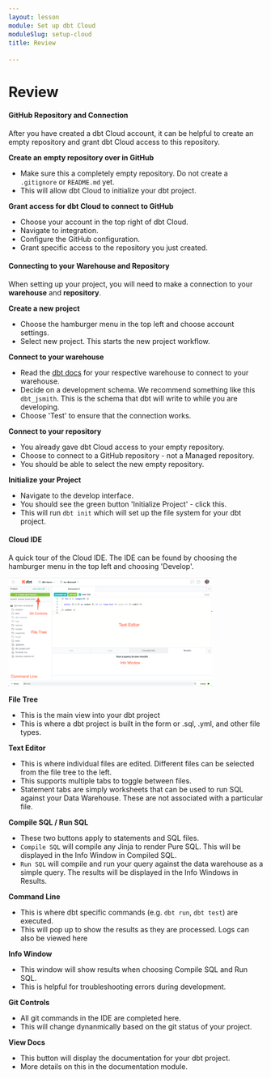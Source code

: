 ```yaml
---
layout: lesson
module: Set up dbt Cloud
moduleSlug: setup-cloud
title: Review

---
```


# Review

#### GitHub Repository and Connection

After you have created a dbt Cloud account, it can be helpful to create an empty repository and grant dbt Cloud access to this repository.

**Create an empty repository over in GitHub**
* Make sure this a completely empty repository.  Do not create a `.gitignore` or `README.md` yet.  
* This will allow dbt Cloud to initialize your dbt project.

**Grant access for dbt Cloud to connect to GitHub**
* Choose your account in the top right of dbt Cloud.
* Navigate to integration.
* Configure the GitHub configuration.
* Grant specific access to the repository you just created.

#### Connecting to your Warehouse and Repository
When setting up your project, you will need to make a connection to your **warehouse** and **repository**.

**Create a new project**
* Choose the hamburger menu in the top left and choose account settings.
* Select new project.  This starts the new project workflow.

**Connect to your warehouse**
* Read the [dbt docs](https://docs.getdbt.com/docs/dbt-cloud/cloud-configuring-dbt-cloud/connecting-your-database) for your respective warehouse to connect to your warehouse.
* Decide on a development schema.  We recommend something like this `dbt_jsmith`.  This is the schema that dbt will write to while you are developing.
* Choose 'Test' to ensure that the connection works.

**Connect to your repository**
* You already gave dbt Cloud access to your empty repository.
* Choose to connect to a GitHub repository - not a Managed repository.
* You should be able to select the new empty repository.

**Initialize your Project**
* Navigate to the develop interface.
* You should see the green button 'Initialize Project' - click this.
* This will run `dbt init` which will set up the file system for your dbt project.

#### Cloud IDE
A quick tour of the Cloud IDE.  The IDE can be found by choosing the hamburger menu in the top left and choosing 'Develop'.

<img src="/ui/img/ondemand/cloud_ide.png" style="width: 80%;">

**File Tree**
* This is the main view into your dbt project
* This is where a dbt project is built in the form or .sql, .yml, and other file types.

**Text Editor**
* This is where individual files are edited.  Different files can be selected from the file tree to the left.
* This supports multiple tabs to toggle between files.
* Statement tabs are simply worksheets that can be used to run SQL against your Data Warehouse.  These are not associated with a particular file.

**Compile SQL / Run SQL**
* These two buttons apply to statements and SQL files.
* `Compile SQL` will compile any Jinja to render Pure SQL.  This will be displayed in the Info Window in Compiled SQL.
* `Run SQL` will compile and run your query against the data warehouse as a simple query.  The results will be displayed in the Info Windows in Results.

**Command Line**
* This is where dbt specific commands (e.g. `dbt run`, `dbt test`) are executed.
* This will pop up to show the results as they are processed.  Logs can also be viewed here

**Info Window**
* This window will show results when choosing Compile SQL and Run SQL.
* This is helpful for troubleshooting errors during development. 

**Git Controls**
* All git commands in the IDE are completed here.
* This will change dynanmically based on the git status of your project.

**View Docs**
* This button will display the documentation for your dbt project.
* More details on this in the documentation module.